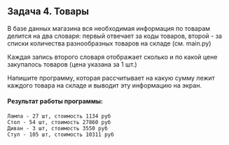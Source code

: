 ## Задача 4. Товары
В базе данных магазина вся необходимая информация по товарам делится на два словаря: первый отвечает за коды товаров, второй - за списки количества разнообразных товаров на складе (см. main.py)

Каждая запись второго словаря отображает сколько и по какой цене закупалось товаров (цена указана за 1 шт.)

Напишите программу, которая рассчитывает на какую сумму лежит каждого товара на складе и выводит эту информацию на экран.

#### Результат работы программы:
```
Лампа - 27 шт, стоимость 1134 руб
Стол - 54 шт, стоимость 27860 руб
Диван - 3 шт, стоимость 3550 руб
Стул - 105 шт, стоимость 10311 руб
```